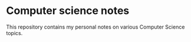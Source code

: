 # Computer science notes

This repository contains my personal notes on various Computer Science topics.

